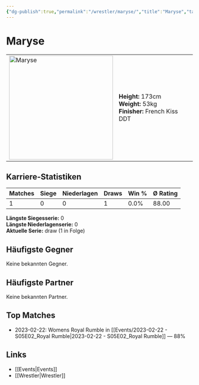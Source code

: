 ```yaml
---
{"dg-publish":true,"permalink":"/wrestler/maryse/","title":"Maryse","tags":["wrestler"],"noteIcon":""}
---
```



# Maryse

<table>
        <tr>
        <td><img src="https://github.com/CptSpaulding1980/choke-slam-wrestling/releases/download/images/Maryse.png" width="280" alt="Maryse"></td>
        <td>
        <b>Height:</b> 173cm<br>
        <b>Weight:</b> 53kg<br>
        <b>Finisher:</b> French Kiss DDT<br>
        </td>
        </tr>
        </table>
        
## Karriere-Statistiken

| Matches | Siege | Niederlagen | Draws | Win % | Ø Rating |
|---------|-------|-------------|-------|-------|-----------|
| 1 | 0 | 0 | 1 | 0.0% | 88.00 |

**Längste Siegesserie:** 0<br>**Längste Niederlagenserie:** 0<br>**Aktuelle Serie:** draw (1 in Folge)


## Häufigste Gegner
Keine bekannten Gegner.

## Häufigste Partner
Keine bekannten Partner.

## Top Matches
- 2023-02-22: Womens Royal Rumble in [[Events/2023-02-22 - S05E02_Royal Rumble\|2023-02-22 - S05E02_Royal Rumble]] — 88%

## Links
- [[Events\|Events]]
- [[Wrestler\|Wrestler]]
